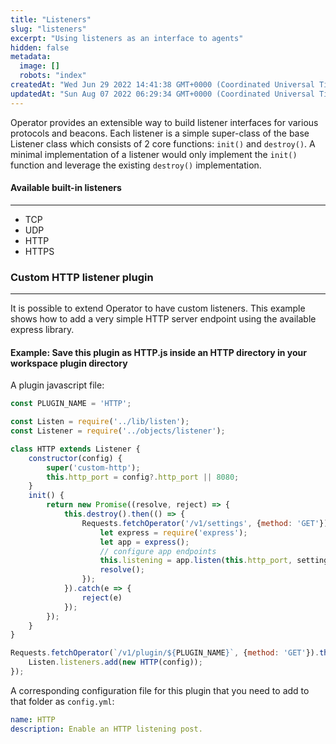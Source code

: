 ```yaml
---
title: "Listeners"
slug: "listeners"
excerpt: "Using listeners as an interface to agents"
hidden: false
metadata: 
  image: []
  robots: "index"
createdAt: "Wed Jun 29 2022 14:41:38 GMT+0000 (Coordinated Universal Time)"
updatedAt: "Sun Aug 07 2022 06:29:34 GMT+0000 (Coordinated Universal Time)"
---
```

Operator provides an extensible way to build listener interfaces for various protocols and beacons. Each listener is a simple super-class of the base Listener class which consists of 2 core functions: `init()` and `destroy()`. A minimal implementation of a listener would only implement the `init()` function and leverage the existing `destroy()` implementation.

#### Available built-in listeners

***

- TCP
- UDP
- HTTP
- HTTPS

### Custom HTTP listener plugin

***

It is possible to extend Operator to have custom listeners. This example shows how to add a very simple HTTP server endpoint using the available express library.

#### Example: Save this plugin as HTTP.js inside an HTTP directory in your workspace plugin directory

A plugin javascript file:

```javascript
const PLUGIN_NAME = 'HTTP';

const Listen = require('../lib/listen');
const Listener = require('../objects/listener');

class HTTP extends Listener {
    constructor(config) {
        super('custom-http');
        this.http_port = config?.http_port || 8080;
    }
    init() {
        return new Promise((resolve, reject) => {
            this.destroy().then(() => {
                Requests.fetchOperator('/v1/settings', {method: 'GET'}).then(res => res.json()).then(settings => {
                    let express = require('express');
                    let app = express();
                    // configure app endpoints
                    this.listening = app.listen(this.http_port, settings.server, () => {});
                    resolve();
                });
            }).catch(e => {
                reject(e)
            });
        });
    }
}

Requests.fetchOperator(`/v1/plugin/${PLUGIN_NAME}`, {method: 'GET'}).then(res => res.json()).then(config => {
    Listen.listeners.add(new HTTP(config));
});
```

A corresponding configuration file for this plugin that you need to add to that folder as `config.yml`:

```yml
name: HTTP
description: Enable an HTTP listening post.
```
